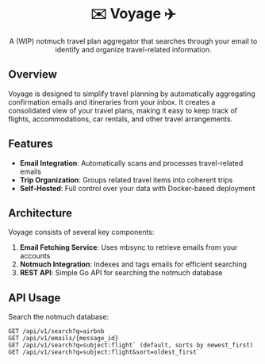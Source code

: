 <div align="center">
  
# ✉️ Voyage ✈️


A (WIP) notmuch travel plan aggregator that searches through your email to identify and organize travel-related information.

</div>

## Overview

Voyage is designed to simplify travel planning by automatically aggregating confirmation emails and itineraries from your inbox. It creates a consolidated view of your travel plans, making it easy to keep track of flights, accommodations, car rentals, and other travel arrangements.

## Features

- **Email Integration**: Automatically scans and processes travel-related emails
- **Trip Organization**: Groups related travel items into coherent trips
- **Self-Hosted**: Full control over your data with Docker-based deployment

## Architecture

Voyage consists of several key components:

1. **Email Fetching Service**: Uses mbsync to retrieve emails from your accounts
2. **Notmuch Integration**: Indexes and tags emails for efficient searching
3. **REST API**: Simple Go API for searching the notmuch database

## API Usage

Search the notmuch database:
```
GET /api/v1/search?q=airbnb
GET /api/v1/emails/{message_id}
GET /api/v1/search?q=subject:flight` (default, sorts by newest_first)
GET /api/v1/search?q=subject:flight&sort=oldest_first`
```
